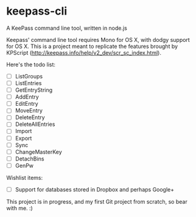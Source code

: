 keepass-cli
==========

A KeePass command line tool, written in node.js

Keepass' command line tool requires Mono for OS X, with dodgy support for OS X.  This is a project meant to replicate the features brought by KPScript (http://keepass.info/help/v2_dev/scr_sc_index.html).

Here's the todo list:
- [ ] ListGroups
- [ ] ListEntries
- [ ] GetEntryString
- [ ] AddEntry
- [ ] EditEntry
- [ ] MoveEntry
- [ ] DeleteEntry
- [ ] DeleteAllEntries
- [ ] Import
- [ ] Export
- [ ] Sync
- [ ] ChangeMasterKey
- [ ] DetachBins
- [ ] GenPw

Wishlist items:
- [ ] Support for databases stored in Dropbox and perhaps Google+

This project is in progress, and my first Git project from scratch, so bear with me. :)
